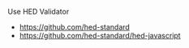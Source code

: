 Use HED Validator
- https://github.com/hed-standard
- https://github.com/hed-standard/hed-javascript